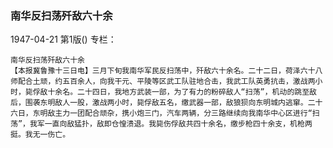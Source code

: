 ### 南华反扫荡歼敌六十余

1947-04-21
第1版()
专栏：

    南华反扫荡歼敌六十余
    【本报冀鲁豫十三日电】三月下旬我南华军民反扫荡中，歼敌六十余名。二十二日，荷泽六十八师配合土顽，约五百余人，向我干元、平陵等区武工队驻地合击，我武工队英勇抗击，激战两小时，毙俘敌十余名。二十四日，我地方武装一部，为了有力的粉碎敌人“扫荡”，机动的跳至敌后，围袭东明敌人一股，激战两小时，毙俘敌五名，缴武器一部，敌狼狈向东明城内逃窜。二十六日，东明敌主力一团配合顽杂，携小炮三门，汽车两辆，分三路继续向我南华中心区进行“扫荡”，我军一直向敌猛扑，敌即仓惶溃退。我毙伤俘敌共四十余名，缴步枪四十余支，机枪两挺。我无一伤亡。
